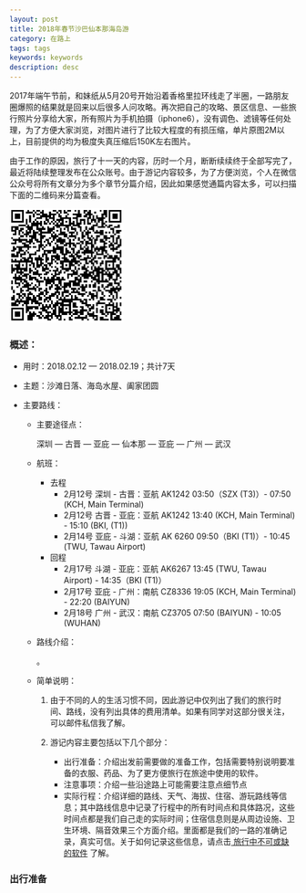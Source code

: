```yaml
---
layout: post
title: 2018年春节沙巴仙本那海岛游
category: 在路上
tags: tags
keywords: keywords
description: desc
---
```


2017年端午节前，和妹纸从5月20号开始沿着香格里拉环线走了半圈，一路朋友圈爆照的结果就是回来以后很多人问攻略。再次把自己的攻略、景区信息、一些旅行照片分享给大家，所有照片为手机拍摄（iphone6），没有调色、滤镜等任何处理，为了方便大家浏览，对图片进行了比较大程度的有损压缩，单片原图2M以上，目前提供的均为极度失真压缩后150K左右图片。

由于工作的原因，旅行了十一天的内容，历时一个月，断断续续终于全部写完了，最近将陆续整理发布在公众账号。由于游记内容较多，为了方便浏览，个人在微信公众号将所有文章分为多个章节分篇介绍，因此如果感觉通篇内容太多，可以扫描下面的二维码来分篇查看。

<img alt="" src="./../public/photo/2017cd/1504486342.png" width="200px">

### 概述：

- 用时：2018.02.12 — 2018.02.19；共计7天

- 主题：沙滩日落、海岛水屋、阖家团圆

- 主要路线：
	
	- 主要途径点：

		深圳 — 古晋 — 亚庇 — 仙本那 — 亚庇 — 广州 — 武汉
	 
	- 航班：
		
		- 去程
		    - 2月12号 深圳 - 古晋：亚航 AK1242 03:50（SZX (T3)）- 07:50 (KCH, Main Terminal)
		    - 2月12号 古晋 - 亚庇：亚航 AK1242 13:40 (KCH, Main Terminal) - 15:10 (BKI, (T1))
		    - 2月14号 亚庇 - 斗湖：亚航 AK 6260 09:50（BKI (T1)）- 10:45 (TWU, Tawau Airport)
		- 回程
		    - 2月17号 斗湖 - 亚庇：亚航 AK6267 13:45 (TWU, Tawau Airport) - 14:35（BKI (T1)）
		    - 2月17号 亚庇 - 广州：南航 CZ8336 19:05 (KCH, Main Terminal) - 22:20 (BAIYUN)
		    - 2月18号 广州 - 武汉：南航 CZ3705 07:50 (BAIYUN) - 10:05 (WUHAN)
	
	- 路线介绍：

		。

	- 简单说明：
	
		1. 由于不同的人的生活习惯不同，因此游记中仅列出了我们的旅行时间、路线，没有列出具体的费用清单。如果有同学对这部分很关注，可以邮件私信我了解。
		
		2. 游记内容主要包括以下几个部分：
			- 出行准备：介绍出发前需要做的准备工作，包括需要特别说明要准备的衣服、药品、为了更方便旅行在旅途中使用的软件。
			- 注意事项：介绍一些沿途路上可能需要注意点细节点
			- 实际行程：介绍详细的路线、天气、海拔、住宿、游玩路线等信息；其中路线信息中记录了行程中的所有时间点和具体路况，这些时间点都是我们自己走的实际时间；住宿信息则是从周边设施、卫生环境、隔音效果三个方面介绍。里面都是我们的一路的准确记录，真实可信。关于如何记录这些信息，请点击[ 旅行中不可或缺的软件](http://blog.bihe0832.com/lv_software.html) 了解。
		
### 出行准备
